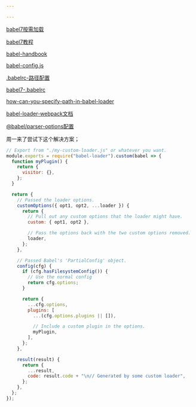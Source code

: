 ```yaml
---

---
```


[babel7按需加载](https://erasermeng.github.io/2017/11/02/%E6%8C%89%E9%9C%80%E5%8A%A0%E8%BD%BDpolyfill%E2%80%94%E2%80%94babel7%E7%9A%84%E6%AD%A3%E7%A1%AE%E6%89%93%E5%BC%80%E6%96%B9%E5%BC%8F/)

[babel7教程](https://blog.zfanw.com/babel-js/)

[babel-handbook](https://github.com/jamiebuilds/babel-handbook/blob/master/translations/en/user-handbook.md#making-your-own-preset)

[babel-config.js](https://new.babeljs.io/docs/en/next/babelconfigjs.html)

[.babelrc-路径配置](https://babeljs.io/docs/en/config-files#file-relative-configuration)

[babel7-.babelrc](https://new.babeljs.io/docs/en/next/babelconfigjs.html#specifying-the-root-folder)

[how-can-you-specify-path-in-babel-loader](https://stackoverflow.com/questions/43777992/how-can-you-specify-a-custom-path-for-the-babel-loader-in-webpack-1)

[babel-loader-webpack文档](https://webpack.docschina.org/loaders/babel-loader/)

[@babel/parser-options配置](https://babeljs.io/docs/en/babel-parser)

周一来了尝试下这个解决方案；



```javascript
// Export from "./my-custom-loader.js" or whatever you want.
module.exports = require("babel-loader").custom(babel => {
  function myPlugin() {
    return {
      visitor: {},
    };
  }

  return {
    // Passed the loader options.
    customOptions({ opt1, opt2, ...loader }) {
      return {
        // Pull out any custom options that the loader might have.
        custom: { opt1, opt2 },

        // Pass the options back with the two custom options removed.
        loader,
      };
    },

    // Passed Babel's 'PartialConfig' object.
    config(cfg) {
      if (cfg.hasFilesystemConfig()) {
        // Use the normal config
        return cfg.options;
      }

      return {
        ...cfg.options,
        plugins: [
          ...(cfg.options.plugins || []),

          // Include a custom plugin in the options.
          myPlugin,
        ],
      };
    },

    result(result) {
      return {
        ...result,
        code: result.code + "\n// Generated by some custom loader",
      };
    },
  };
});
```

